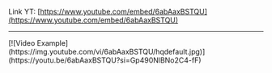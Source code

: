 Link YT:
[https://www.youtube.com/embed/6abAaxBSTQU](https://www.youtube.com/embed/6abAaxBSTQU)
<hr>
[![Video Example](https://img.youtube.com/vi/6abAaxBSTQU/hqdefault.jpg)](https://youtu.be/6abAaxBSTQU?si=Gp490NlBNo2C4-fF)
